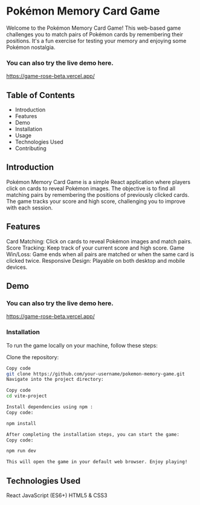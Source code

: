 # Pokémon Memory Card Game

Welcome to the Pokémon Memory Card Game! This web-based game challenges you to match pairs of Pokémon cards by remembering their positions. It's a fun exercise for testing your memory and enjoying some Pokémon nostalgia.
### You can also try the live demo here.
https://game-rose-beta.vercel.app/


## Table of Contents
- Introduction
- Features
- Demo
- Installation
- Usage
- Technologies Used
- Contributing

## Introduction
Pokémon Memory Card Game is a simple React application where players click on cards to reveal Pokémon images. The objective is to find all matching pairs by remembering the positions of previously clicked cards. The game tracks your score and high score, challenging you to improve with each session.

## Features
Card Matching: Click on cards to reveal Pokémon images and match pairs.
Score Tracking: Keep track of your current score and high score.
Game Win/Loss: Game ends when all pairs are matched or when the same card is clicked twice.
Responsive Design: Playable on both desktop and mobile devices.
## Demo
### You can also try the live demo here.
https://game-rose-beta.vercel.app/
### Installation
To run the game locally on your machine, follow these steps:

Clone the repository:

```bash
Copy code
git clone https://github.com/your-username/pokemon-memory-game.git
Navigate into the project directory:
```
```bash
Copy code
cd vite-project

```
```bash
Install dependencies using npm :
Copy code:

npm install


```
```bash
After completing the installation steps, you can start the game:
Copy code:

npm run dev

This will open the game in your default web browser. Enjoy playing!
```
## Technologies Used
React
JavaScript (ES6+)
HTML5 & CSS3

